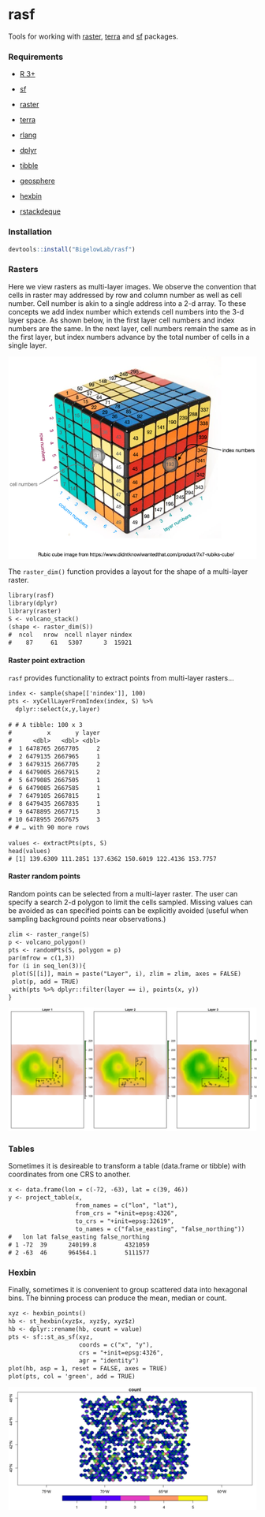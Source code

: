 # rasf

Tools for working with [raster](https://cran.r-project.org/package=raster),  [terra](https://cran.r-project.org/package=terra) and [sf](https://cran.r-project.org/package=sp) packages.


### Requirements

+ [R 3+](https://www.r-project.org/)

+ [sf](https://cran.r-project.org/package=sf)

+ [raster](https://cran.r-project.org/package=raster)

+ [terra](https://cran.r-project.org/package=terra)

+ [rlang](https://cran.r-project.org/package=rlang)

+ [dplyr](https://cran.r-project.org/package=dplyr)

+ [tibble](https://cran.r-project.org/package=tibble)

+ [geosphere](https://cran.r-project.org/package=geosphere)

+ [hexbin](https://cran.r-project.org/package=hexbin)

+ [rstackdeque](https://cran.r-project.org/package=rstackdeque)

### Installation

```r
devtools::install("BigelowLab/rasf")
```

### Rasters

Here we view rasters as multi-layer images.  We observe the convention that cells in 
raster may addressed by row and column number as well as cell number.  Cell number is 
akin to a single address into a 2-d array.  To these concepts we add index number which extends
cell numbers into the 3-d layer space.  As shown below, in the first layer cell numbers
and index numbers are the same.  In the next layer, cell numbers remain the same 
as in the first layer, but index numbers advance by the total number of cells in a single layer.

![](inst/raster.png)

The `raster_dim()` function provides a layout for the shape of a multi-layer raster.

```
library(rasf)
library(dplyr)
library(raster)
S <- volcano_stack()
(shape <- raster_dim(S))
#  ncol   nrow  ncell nlayer nindex 
#    87     61   5307      3  15921 
```

#### Raster point extraction

`rasf` provides functionality to extract points from multi-layer rasters...

```
index <- sample(shape[['nindex']], 100)
pts <- xyCellLayerFromIndex(index, S) %>%
  dplyr::select(x,y,layer)
  
# # A tibble: 100 x 3
#          x       y layer
#      <dbl>   <dbl> <dbl>
#  1 6478765 2667705     2
#  2 6479135 2667965     1
#  3 6479315 2667705     2
#  4 6479005 2667915     2
#  5 6479085 2667505     1
#  6 6479085 2667585     1
#  7 6479105 2667815     1
#  8 6479435 2667835     1
#  9 6478895 2667715     3
# 10 6478955 2667675     3
# # … with 90 more rows

values <- extractPts(pts, S)
head(values)
# [1] 139.6309 111.2851 137.6362 150.6019 122.4136 153.7757
```

#### Raster random points

Random points can be selected from a multi-layer raster.  The user can specify a
search 2-d polygon to limit the cells sampled. Missing values can be avoided as 
can specified points can be explicitly avoided (useful when sampling background
points near observations.)  

```
zlim <- raster_range(S)
p <- volcano_polygon()
pts <- randomPts(S, polygon = p)
par(mfrow = c(1,3))
for (i in seq_len(3)){
 plot(S[[i]], main = paste("Layer", i), zlim = zlim, axes = FALSE)
 plot(p, add = TRUE)
 with(pts %>% dplyr::filter(layer == i), points(x, y))
}
```

![](inst/polygon.png)

### Tables

Sometimes it is desireable to transform a table (data.frame or tibble) with coordinates
from one CRS to another.  

```
x <- data.frame(lon = c(-72, -63), lat = c(39, 46))
y <- project_table(x, 
                   from_names = c("lon", "lat"),
                   from_crs = "+init=epsg:4326",
                   to_crs = "+init=epsg:32619",
                   to_names = c("false_easting", "false_northing"))
#   lon lat false_easting false_northing
# 1 -72  39      240199.8        4321059
# 2 -63  46      964564.1        5111577
```

### Hexbin

Finally, sometimes it is convenient to group scattered data into hexagonal bins.
The binning process can produce the mean, median or count. 

```
xyz <- hexbin_points()
hb <- st_hexbin(xyz$x, xyz$y, xyz$z)
hb <- dplyr::rename(hb, count = value)
pts <- sf::st_as_sf(xyz,
                    coords = c("x", "y"),
                    crs = "+init=epsg:4326",
                    agr = "identity")
plot(hb, asp = 1, reset = FALSE, axes = TRUE)
plot(pts, col = 'green', add = TRUE)
```

![](inst/hexbin.png)
